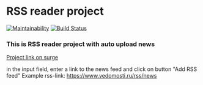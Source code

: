 # RSS reader project
[![Maintainability](https://api.codeclimate.com/v1/badges/ad027b1bfab913058de7/maintainability)](https://codeclimate.com/github/orlovmaxxim/project-lvl3-s226/maintainability)
[![Build Status](https://travis-ci.org/orlovmaxxim/project-lvl3-s226.svg?branch=master)](https://travis-ci.org/orlovmaxxim/project-lvl3-s226)

### This is RSS reader project with auto upload news

[Project link on surge](http://rss-reader-omxx.surge.sh/)

in the input field, enter a link to the news feed and click on button "Add RSS feed"
Example rss-link: https://www.vedomosti.ru/rss/news